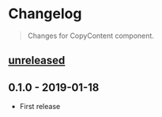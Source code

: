 # Changelog

> Changes for CopyContent component.


## [unreleased]


## 0.1.0 - 2019-01-18

- First release

[unreleased]: https://github.com/SEDAdigital/CopyContent/compare/0.1.0...master
